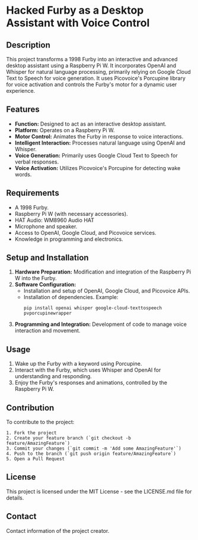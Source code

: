 # Hacked Furby as a Desktop Assistant with Voice Control

## Description
This project transforms a 1998 Furby into an interactive and advanced desktop assistant using a Raspberry Pi W. It incorporates OpenAI and Whisper for natural language processing, primarily relying on Google Cloud Text to Speech for voice generation. It uses Picovoice's Porcupine library for voice activation and controls the Furby's motor for a dynamic user experience.

## Features
- **Function:** Designed to act as an interactive desktop assistant.
- **Platform:** Operates on a Raspberry Pi W.
- **Motor Control:** Animates the Furby in response to voice interactions.
- **Intelligent Interaction:** Processes natural language using OpenAI and Whisper.
- **Voice Generation:** Primarily uses Google Cloud Text to Speech for verbal responses.
- **Voice Activation:** Utilizes Picovoice's Porcupine for detecting wake words.

## Requirements
- A 1998 Furby.
- Raspberry Pi W (with necessary accessories).
- HAT Audio: WM8960 Audio HAT
- Microphone and speaker.
- Access to OpenAI, Google Cloud, and Picovoice services.
- Knowledge in programming and electronics.

## Setup and Installation
1. **Hardware Preparation:** Modification and integration of the Raspberry Pi W into the Furby.
2. **Software Configuration:**
   - Installation and setup of OpenAI, Google Cloud, and Picovoice APIs.
   - Installation of dependencies. Example:
     ```
     pip install openai whisper google-cloud-texttospeech pvporcupinewrapper
     ```
3. **Programming and Integration:** Development of code to manage voice interaction and movement.

## Usage
1. Wake up the Furby with a keyword using Porcupine.
2. Interact with the Furby, which uses Whisper and OpenAI for understanding and responding.
3. Enjoy the Furby's responses and animations, controlled by the Raspberry Pi W.

## Contribution
To contribute to the project:
```
1. Fork the project
2. Create your feature branch (`git checkout -b feature/AmazingFeature`)
3. Commit your changes (`git commit -m 'Add some AmazingFeature'`)
4. Push to the branch (`git push origin feature/AmazingFeature`)
5. Open a Pull Request
```

## License
This project is licensed under the MIT License - see the LICENSE.md file for details.

## Contact
Contact information of the project creator.

